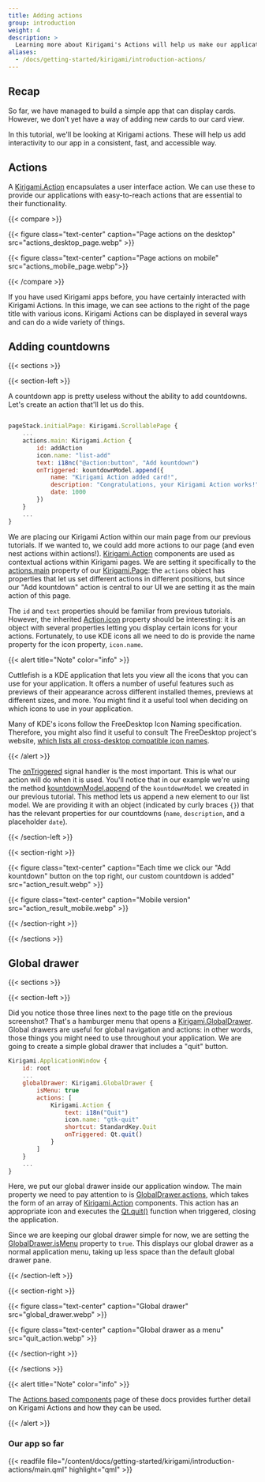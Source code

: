 ```yaml
---
title: Adding actions
group: introduction
weight: 4
description: >
  Learning more about Kirigami's Actions will help us make our application more useful.
aliases:
  - /docs/getting-started/kirigami/introduction-actions/
---
```

## Recap

So far, we have managed to build a simple app that can display cards. However, we don't yet have a way of adding new cards to our card view.

In this tutorial, we'll be looking at Kirigami actions. These will help us add interactivity to our app in a consistent, fast, and accessible way.

## Actions

A [Kirigami.Action](docs:kirigami2;Action) encapsulates a user interface action. We can use these to provide our applications with easy-to-reach actions that are essential to their functionality.

{{< compare >}}

{{< figure class="text-center" caption="Page actions on the desktop" src="actions_desktop_page.webp" >}}

{{< figure class="text-center" caption="Page actions on mobile" src="actions_mobile_page.webp">}}

{{< /compare >}}


If you have used Kirigami apps before, you have certainly interacted with Kirigami Actions. In this image, we can see actions to the right of the page title with various icons. Kirigami Actions can be displayed in several ways and can do a wide variety of things.

## Adding countdowns

{{< sections >}}

{{< section-left >}}

A countdown app is pretty useless without the ability to add countdowns. Let's create an action that'll let us do this.

```qml

pageStack.initialPage: Kirigami.ScrollablePage {
    ...
    actions.main: Kirigami.Action {
        id: addAction
        icon.name: "list-add"
        text: i18nc("@action:button", "Add kountdown")
        onTriggered: kountdownModel.append({
            name: "Kirigami Action added card!",
            description: "Congratulations, your Kirigami Action works!",
            date: 1000
        })
    }
    ...
}
```

We are placing our Kirigami Action within our main page from our previous tutorials. If we wanted to, we could add more actions to our page (and even nest actions within actions!). [Kirigami.Action](docs:kirigami2;Action) components are used as contextual actions within Kirigami pages. We are setting it specifically to the [actions.main](docs:kirigami2;Page::actions) property of our [Kirigami.Page](docs:kirigami2;Page): the `actions` object has properties that let us set different actions in different positions, but since our "Add kountdown" action is central to our UI we are setting it as the main action of this page.

The `id` and `text` properties should be familiar from previous tutorials. However, the inherited [Action.icon](https://doc.qt.io/qt-5/qml-qtquick-controls2-action.html#icon-prop) property should be interesting: it is an object with several properties letting you display certain icons for your actions. Fortunately, to use KDE icons all we need to do is provide the name property for the icon property, `icon.name`.

{{< alert title="Note" color="info" >}}

Cuttlefish is a KDE application that lets you view all the icons that you can use for your application. It offers a number of useful features such as previews of their appearance across different installed themes, previews at different sizes, and more. You might find it a useful tool when deciding on which icons to use in your application. 

Many of KDE's icons follow the FreeDesktop Icon Naming specification. Therefore, you might also find it useful to consult The FreeDesktop project's website, [which lists all cross-desktop compatible icon names](https://specifications.freedesktop.org/icon-naming-spec/icon-naming-spec-latest.html).

{{< /alert >}}

The [onTriggered](docs:qtquickcontrols;QtQuick.Controls.Action::triggered) signal handler is the most important. This is what our action will do when it is used. You'll notice that in our example we're using the method [kountdownModel.append](https://doc.qt.io/qt-6/qml-qtqml-models-listmodel.html#append-method) of the `kountdownModel` we created in our previous tutorial. This method lets us append a new element to our list model. We are providing it with an object (indicated by curly braces `{}`) that has the relevant properties for our countdowns (`name`, `description`, and a placeholder `date`).

{{< /section-left >}}

{{< section-right >}}

{{< figure class="text-center" caption="Each time we click our \"Add kountdown\" button on the top right, our custom countdown is added" src="action_result.webp" >}}

{{< figure class="text-center" caption="Mobile version" src="action_result_mobile.webp" >}}

{{< /section-right >}}

{{< /sections >}}

## Global drawer

{{< sections >}}

{{< section-left >}}

Did you notice those three lines next to the page title on the previous screenshot? That's a hamburger menu that opens a [Kirigami.GlobalDrawer](docs:kirigami2;GlobalDrawer). Global drawers are useful for global navigation and actions: in other words, those things you might need to use throughout your application. We are going to create a simple global drawer that includes a "quit" button.

```qml
Kirigami.ApplicationWindow {
    id: root
    ...
    globalDrawer: Kirigami.GlobalDrawer {
        isMenu: true
        actions: [
            Kirigami.Action {
                text: i18n("Quit")
                icon.name: "gtk-quit"
                shortcut: StandardKey.Quit
                onTriggered: Qt.quit()
            }
        ]
    }
    ...
}

```

Here, we put our global drawer inside our application window. The main property we need to pay attention to is [GlobalDrawer.actions](docs:kirigami2;GlobalDrawer::actions), which takes the form of an array of [Kirigami.Action](docs:kirigami2;Action) components. This action has an appropriate icon and executes the [Qt.quit()](docs:qtqml;QtQml.Qt::quit) function when triggered, closing the application.


Since we are keeping our global drawer simple for now, we are setting the [GlobalDrawer.isMenu](docs:kirigami2;GlobalDrawer::isMenu) property to `true`. This displays our global drawer as a normal application menu, taking up less space than the default global drawer pane.

{{< /section-left >}}

{{< section-right >}}

{{< figure class="text-center" caption="Global drawer" src="global_drawer.webp" >}}

{{< figure class="text-center" caption="Global drawer as a menu" src="quit_action.webp" >}}

{{< /section-right >}}

{{< /sections >}}

{{< alert title="Note" color="info" >}}

The [Actions based components](/docs/getting-started/kirigami/components-actions/) page of these docs provides further detail on Kirigami Actions and how they can be used.

{{< /alert >}}

### Our app so far

{{< readfile file="/content/docs/getting-started/kirigami/introduction-actions/main.qml" highlight="qml" >}}

